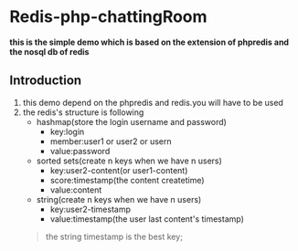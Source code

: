 # Redis-php-chattingRoom

**this is the simple demo which is based on the extension of phpredis and the nosql db of redis**

## Introduction
1. this demo depend on the phpredis and redis.you will have to be used
2. the redis's structure is following
	* hashmap(store the login username and password)
		- key:login
		- member:user1 or user2 or usern
		- value:password
	* sorted sets(create n keys when we have n users)
		- key:user2-content(or user1-content)
		- score:timestamp(the content createtime)
		- value:content
	* string(create n keys when we have n users)
		- key:user2-timestamp
		- value:timestamp(the user last content's timestamp)
	> the string timestamp is the best key;